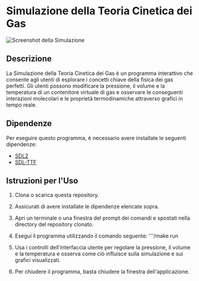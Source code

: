 # Simulazione della Teoria Cinetica dei Gas

![Screenshot della Simulazione](link_alla_tua_immagine.jpg)

## Descrizione

La Simulazione della Teoria Cinetica dei Gas è un programma interattivo che consente agli utenti di esplorare i concetti chiave della fisica dei gas perfetti. Gli utenti possono modificare la pressione, il volume e la temperatura di un contenitore virtuale di gas e osservare le conseguenti interazioni molecolari e le proprietà termodinamiche attraverso grafici in tempo reale.

## Dipendenze

Per eseguire questo programma, è necessario avere installate le seguenti dipendenze:

- [SDL2](https://libsdl.org/)
- [SDL-TTF](https://www.libsdl.org/projects/SDL_ttf/)

## Istruzioni per l'Uso

1. Clona o scarica questa repository.

2. Assicurati di avere installate le dipendenze elencate sopra.

3. Apri un terminale o una finestra del prompt dei comandi e spostati nella directory del repository clonato.

4. Esegui il programma utilizzando il comando seguente:
'''/make run

6. Usa i controlli dell'interfaccia utente per regolare la pressione, il volume e la temperatura e osserva come ciò influisce sulla simulazione e sui grafici visualizzati.

7. Per chiudere il programma, basta chiudere la finestra dell'applicazione.

